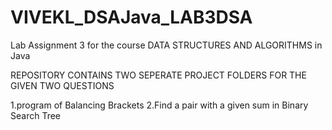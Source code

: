 # VIVEKL_DSAJava_LAB3DSA
Lab Assignment 3 for the course DATA STRUCTURES AND ALGORITHMS in Java

REPOSITORY CONTAINS TWO SEPERATE PROJECT FOLDERS FOR THE GIVEN TWO QUESTIONS

 1.program of Balancing Brackets
 2.Find a pair with a given sum in Binary Search Tree
